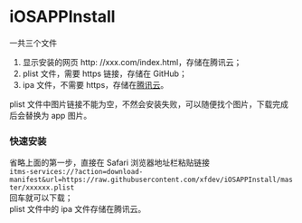 # iOSAPPInstall

一共三个文件
1. 显示安装的网页 http: //xxx.com/index.html，存储在腾讯云；  
2. plist 文件，需要 https 链接，存储在 GitHub；  
3. ipa 文件，不需要 https，存储在<a href="https://console.cloud.tencent.com/cos/bucket" target="_blank">腾讯云</a>。  

plist 文件中图片链接不能为空，不然会安装失败，可以随便找个图片，下载完成后会替换为 app 图片。

### 快速安装
省略上面的第一步，直接在 Safari 浏览器地址栏粘贴链接  
`itms-services://?action=download-manifest&url=https://raw.githubusercontent.com/xfdev/iOSAPPInstall/master/xxxxxx.plist`  
回车就可以下载；  
plist 文件中的 ipa 文件存储在腾讯云。
